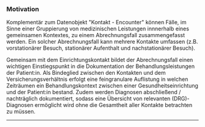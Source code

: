 ### Motivation

Komplementär zum Datenobjekt "Kontakt - Encounter" können Fälle, im Sinne einer Gruppierung von medizinischen Leistungen innnerhalb eines gemeinsamen Kontextes, zu einem Abrechnungsfall zusammengefasst werden.
Ein solcher Abrechnungsfall kann mehrere Kontakte umfassen (z.B. vorstationärer Besuch, stationärer Aufenthalt und nachstationärer Besuch).

Gemeinsam mit dem Einrichtungskontakt bildet der Abrechnungsfall einen wichtigen Einstiegspunkt in die Dokumentation der Behandlungsleistungen der Patient:in.
Als Bindeglied zwischen den Kontakten und dem Versicherungsverhältnis erfolgt eine feingranulare Auflistung in welchen Zeiträumen ein Behandlungskontext zwischen einer Gesundheitseinrichtung und der Patient:in bestand.
Zudem werden Diagnosen abschließend / nachträglich dokumentiert, sodass eine Übersicht von relevanten (DRG)-Diagnosen ermöglicht wird ohne die Gesamtheit aller Kontakte betrachten zu müssen.

---
